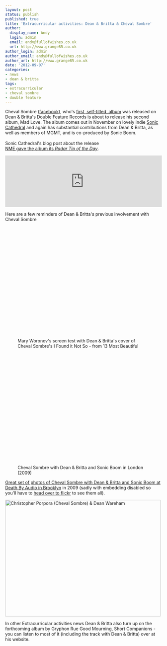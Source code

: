 ```yaml
---
layout: post
status: publish
published: true
title: 'Extracurricular activities: Dean & Britta & Cheval Sombre'
author:
  display_name: Andy
  login: admin
  email: andy@fullofwishes.co.uk
  url: http://www.grange85.co.uk
author_login: admin
author_email: andy@fullofwishes.co.uk
author_url: http://www.grange85.co.uk
date: '2012-09-07'
categories:
- news
- dean & britta
tags:
- extracurricular
- cheval sombre
- double feature
---
```

<p>Cheval Sombre (<a href="https://www.facebook.com/chevalsombremadlove">facebook</a>), who's <a href="http://drownedinsound.com/releases/14479/reviews/4137204">first, self-titled, album</a> was released on Dean & Britta's Double Feature Records is about to release his second album, Mad Love. The album comes out in November on lovely indie <a href="http://www.soniccathedral.co.uk">Sonic Cathedral</a> and again has substantial contributions from Dean & Britta, as well as members of MGMT, and is co-produced by Sonic Boom.<br />
<a id="more"></a><a id="more-3329"></a><br />
<span class="removed_link" title="http://www.soniccathedral.co.uk/2012/08/cheval-sombre-mad-love-new-album-out-november-5/">Sonic Cathedral's blog post about the release</span><br />
<a href="http://www.nme.com/blog/index.php?blog=15&p=12667&title=new_music_cheval_sombre_couldn_t_do&more=1&c=1">NME gave the album its <em>Radar Tip of the Day</em></a>.</p>
<p><iframe class="aligncenter" width="100%" height="166" scrolling="no" frameborder="no" src="https://w.soundcloud.com/player/?url=http%3A%2F%2Fapi.soundcloud.com%2Ftracks%2F54519405&show_artwork=true"></iframe></p>
<p>Here are a few reminders of Dean & Britta's previous involvement with Cheval Sombre</p>
<p><figure class="caption aligncenter"><iframe width="480" height="360" https://www.youtube.com/embed/WHq9OEj4SvQ" frameborder="0" allowfullscreen></iframe><figcaption class="caption-text">Mary Woronov's screen test with Dean & Britta's cover of Cheval Sombre's I Found it Not So - from 13 Most Beautiful</figcaption></figure></p>
<p><figure class="caption aligncenter"><iframe width="480" height="360" https://www.youtube.com/embed/0lXnqpr_0H0" frameborder="0" allowfullscreen></iframe><figcaption class="caption-text">Cheval Sombre with Dean & Britta and Sonic Boom in London (2009)</figcaption></figure></p>
<p><a href="http://www.flickr.com/photos/r-e-c-e-i-v-e-d/sets/72157617747190420/">Great set of photos of Cheval Sombre with Dean & Britta and Sonic Boom at Death By Audio in Brooklyn</a> in 2009 (sadly with embedding disabled so you'll have to <a href="http://www.flickr.com/photos/r-e-c-e-i-v-e-d/sets/72157617747190420/">head over to flickr</a> to see them all).</p>
<p><a href="http://www.flickr.com/photos/krancien/4481741795/" title="Christopher Porpora (Cheval Sombre) & Dean Wareham by La Tête Krançien, on Flickr"><img class="aligncenter" src="https://farm5.staticflickr.com/4029/4481741795_7457a40311.jpg" width="500" height="375" alt="Christopher Porpora (Cheval Sombre) & Dean Wareham"></a></p>
<p>In other Extracurricular activities news Dean & Britta also turn up on the forthcoming album by Gryphon Rue Good Mourning, Short Companions - you can <span class="removed_link" title="http://gryphonrue.com/new-album-download/">listen to most of it (including the track with Dean & Britta) over at his website</span>.</p>
